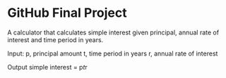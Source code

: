 # GitHub Final Project

A calculator that calculates simple interest given principal, annual rate of interest and time period in years.

Input:
   p, principal amount
   t, time period in years
   r, annual rate of interest

Output
   simple interest = p*t*r
